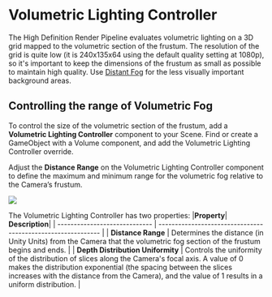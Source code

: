 # Volumetric Lighting Controller

The High Definition Render Pipeline evaluates volumetric lighting on a 3D grid mapped to the volumetric section of the frustum. The resolution of the grid is quite low (it is 240x135x64 using the default quality setting at 1080p), so it's important to keep the dimensions of the frustum as small as possible to maintain high quality. Use [Distant Fog](https://github.com/Unity-Technologies/ScriptableRenderPipeline/wiki/Volumetric-Fog) for the less visually important background areas.

## Controlling the range of Volumetric Fog

To control the size of the volumetric section of the frustum, add a **Volumetric Lighting Controller** component to your Scene. Find or create a GameObject with a Volume component, and add the Volumetric Lighting Controller override.

Adjust the **Distance Range** on the Volumetric Lighting Controller component to define the maximum and minimum range for the volumetric fog relative to the Camera’s frustum. 

![](https://github.com/Unity-Technologies/ScriptableRenderPipeline/wiki/Pages/HDRP/Images/VolumetricLightingController1.png)

The Volumetric Lighting Controller has two properties:
|**Property**| **Description**|
| ----------------------------- | ------------------------------------------------------------ |
| **Distance Range**            | Determines the distance (in Unity Units) from the Camera that the volumetric fog section of the frustum begins and ends. |
| **Depth Distribution Uniformity** | Controls the uniformity of the distribution of slices along the Camera's focal axis. A value of 0 makes the distribution exponential (the spacing between the slices increases with the distance from the Camera), and the value of 1 results in a uniform distribution. |

